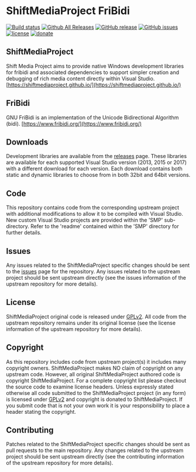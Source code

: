 ShiftMediaProject FriBidi
=============
[![Build status](https://ci.appveyor.com/api/projects/status/3o17wii7558q0ypq?svg=true)](https://ci.appveyor.com/project/Sibras/fribidi)
[![Github All Releases](https://img.shields.io/github/downloads/ShiftMediaProject/fribidi/total.svg)](https://github.com/ShiftMediaProject/fribidi/releases)
[![GitHub release](https://img.shields.io/github/release/ShiftMediaProject/fribidi.svg)](https://github.com/ShiftMediaProject/fribidi/releases/latest)
[![GitHub issues](https://img.shields.io/github/issues/ShiftMediaProject/fribidi.svg)](https://github.com/ShiftMediaProject/fribidi/issues)
[![license](https://img.shields.io/github/license/ShiftMediaProject/fribidi.svg)](https://github.com/ShiftMediaProject/fribidi)
[![donate](https://img.shields.io/badge/donate-link-brightgreen.svg)](https://shiftmediaproject.github.io/8-donate/)
## ShiftMediaProject

Shift Media Project aims to provide native Windows development libraries for fribidi and associated dependencies to support simpler creation and debugging of rich media content directly within Visual Studio. [https://shiftmediaproject.github.io/](https://shiftmediaproject.github.io/)

## FriBidi

GNU FriBidi is an implementation of the Unicode Bidirectional Algorithm (bidi). [https://www.fribidi.org/](https://www.fribidi.org/)

## Downloads

Development libraries are available from the [releases](https://github.com/ShiftMediaProject/fribidi/releases) page. These libraries are available for each supported Visual Studio version (2013, 2015 or 2017) with a different download for each version. Each download contains both static and dynamic libraries to choose from in both 32bit and 64bit versions.

## Code

This repository contains code from the corresponding upstream project with additional modifications to allow it to be compiled with Visual Studio. New custom Visual Studio projects are provided within the 'SMP' sub-directory. Refer to the 'readme' contained within the 'SMP' directory for further details.

## Issues

Any issues related to the ShiftMediaProject specific changes should be sent to the [issues](https://github.com/ShiftMediaProject/fribidi/issues) page for the repository. Any issues related to the upstream project should be sent upstream directly (see the issues information of the upstream repository for more details).

## License

ShiftMediaProject original code is released under [GPLv2](https://www.gnu.org/licenses/gpl-2.0.html). All code from the upstream repository remains under its original license (see the license information of the upstream repository for more details).

## Copyright

As this repository includes code from upstream project(s) it includes many copyright owners. ShiftMediaProject makes NO claim of copyright on any upstream code. However, all original ShiftMediaProject authored code is copyright ShiftMediaProject. For a complete copyright list please checkout the source code to examine license headers. Unless expressly stated otherwise all code submitted to the ShiftMediaProject project (in any form) is licensed under [GPLv2](https://www.gnu.org/licenses/gpl-2.0.html) and copyright is donated to ShiftMediaProject. If you submit code that is not your own work it is your responsibility to place a header stating the copyright.

## Contributing

Patches related to the ShiftMediaProject specific changes should be sent as pull requests to the main repository. Any changes related to the upstream project should be sent upstream directly (see the contributing information of the upstream repository for more details).